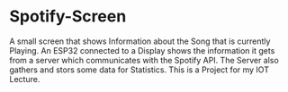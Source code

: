 # Spotify-Screen
A small screen that shows Information about the Song that is currently Playing. An ESP32 connected to a Display shows the information it gets from a server which communicates with the Spotify API. The Server also gathers and stors some data for Statistics. This is a Project for my IOT Lecture.
